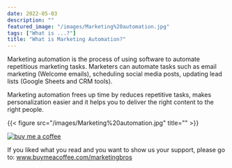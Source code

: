 ```yaml
---
date: 2022-05-03
description: ""
featured_image: "/images/Marketing%20automation.jpg"
tags: ["What is ...?"]
title: "What is Marketing Automation?"
---
```


Marketing automation is the process of using software to automate repetitious marketing tasks. Marketers can automate tasks such as email marketing (Welcome emails), scheduling social media posts, updating lead lists (Google Sheets and CRM tools).

Marketing automation frees up time by reduces repetitive tasks, makes personalization easier and it helps you to deliver the right content to the right people.

{{< figure src="/images/Marketing%20automation.jpg" title="" >}}

[![buy me a coffee](/images/buymeacoffee.png)](https://www.buymeacoffee.com/marketingbros)

If you liked what you read and you want to show us your support, please go to: www.buymeacoffee.com/marketingbros
